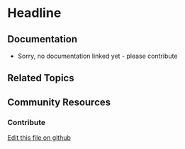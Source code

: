 # Headline

## Documentation

* Sorry, no documentation linked yet - please contribute

## Related Topics


## Community Resources


### Contribute

[Edit this file on github](https://github.com/olafk/controlpanel-documentation-docs/blob/master/md/72en/com_liferay_configuration_admin_web_portlet_InstanceSettingsPortlet/com.liferay.site.navigation.language.web.internal.configuration.SiteNavigationLanguagePortletInstanceConfiguration.md)

